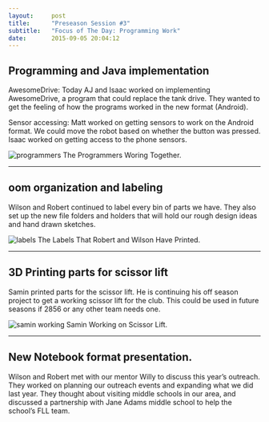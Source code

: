 ```yaml
---
layout:     post
title:      "Preseason Session #3"
subtitle:   "Focus of The Day: Programming Work"
date:       2015-09-05 20:04:12
---
```


<h2>Programming and Java implementation</h2>

<p>AwesomeDrive: Today AJ and Isaac worked on implementing AwesomeDrive, a program that could replace the tank drive. They wanted to get the feeling of how the programs worked in the new format (Android).</p>

<p>Sensor accessing: Matt worked on getting sensors to work on the Android format. We could move the robot based on whether the button was pressed. Isaac worked on getting access to the phone sensors.</p>

<img src="{{ site.baseurl }}/img/post3-1.jpg" alt="programmers">
<span style="text-align: left;" class="caption text-muted">The Programmers Woring Together.</span>

<hr>

<h2>oom organization and labeling</h2>

<p>Wilson and Robert continued to label every bin of parts we have. They also set up the new file folders and holders that will hold our rough design ideas and hand drawn sketches.</p>

<img src="{{ site.baseurl }}/img/post3-2.jpg" alt="labels">
<span style="text-align: left;" class="caption text-muted">The Labels That Robert and Wilson Have Printed.</span>

<hr>

<h2>3D Printing parts for scissor lift</h2>

<p>Samin printed parts for the scissor lift. He is continuing his off season project to get a working scissor lift for the club. This could be used in future seasons if 2856 or any other team needs one.</p>

<img src="{{ site.baseurl }}/img/post3-3.jpg" alt="samin working">
<span style="text-align: left;" class="caption text-muted">Samin Working on Scissor Lift.</span>

<hr>

<h2>New Notebook format presentation.</h2>

<p>Wilson and Robert met with our mentor Willy to discuss this year’s outreach. They worked on planning our outreach events and expanding what we did last year. They thought about visiting middle schools in our area, and discussed a partnership with Jane Adams middle school to help the school’s FLL team.</p>
